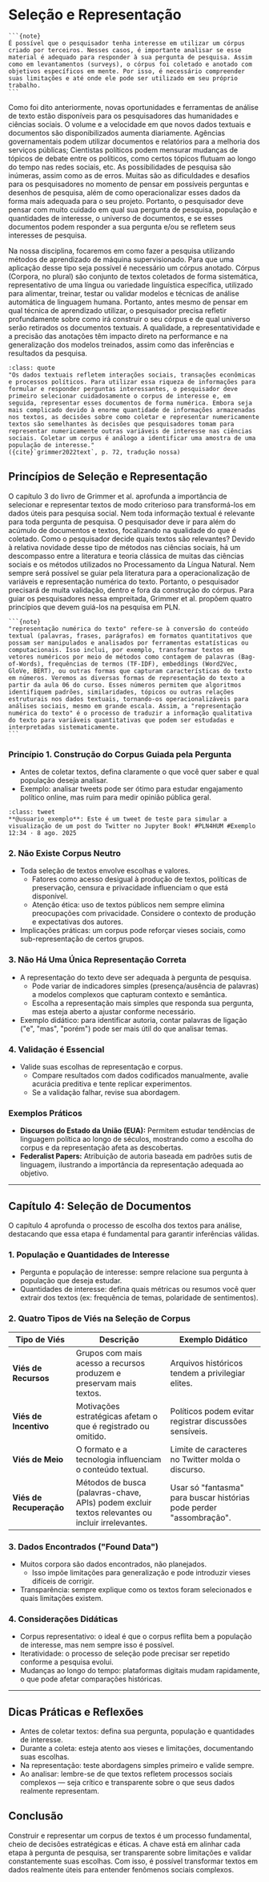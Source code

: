 
# Seleção e Representação


````{margin}
```{note}
É possível que o pesquisador tenha interesse em utilizar um córpus criado por terceiros. Nesses casos, é importante analisar se esse material é adequado para responder à sua pergunta de pesquisa. Assim como em levantamentos (surveys), o córpus foi coletado e anotado com objetivos específicos em mente. Por isso, é necessário compreender suas limitações e até onde ele pode ser utilizado em seu próprio trabalho.
```
````

Como foi dito anteriormente, novas oportunidades e ferramentas de análise de texto estão disponíveis para os pesquisadores das humanidades e ciências sociais. O volume e a velocidade em que novos dados textuais e documentos são disponibilizados aumenta diariamente. Agências governamentais podem utilizar documentos e relatórios para a melhoria dos serviços públicas; Cientistas políticos podem mensurar mudanças de tópicos de debate entre os políticos, como certos tópicos flutuam ao longo do tempo nas redes sociais, etc. As possibilidades de pesquisa são inúmeras, assim como as de erros. Muitas são as dificuldades e desafios para os pesquisadores no momento de pensar em possíveis perguntas e desenhos de pesquisa, além de como operacionalizar esses dados da forma mais adequada para o seu projeto. Portanto, o pesquisador deve pensar com muito cuidado em qual sua pergunta de pesquisa, população e quantidades de interesse, o universo de documentos, e se esses documentos podem responder a sua pergunta e/ou se refletem seus interesses de pesquisa.


Na nossa disciplina, focaremos em como fazer a pesquisa utilizando métodos de aprendizado de máquina supervisionado. Para que uma aplicação desse tipo seja possível é necessário um córpus anotado. Córpus (Corpora, no plural) são conjunto de textos coletados de forma sistemática, representativo de uma língua ou variedade linguística específica, utilizado para alimentar, treinar, testar ou validar modelos e técnicas de análise automática de linguagem humana. Portanto, antes mesmo de pensar em qual técnica de aprendizado utilizar, o pesquisador precisa refletir profundamente sobre como irá construir o seu córpus e de qual universo serão retirados os documentos textuais. A qualidade, a representatividade e a precisão das anotações têm impacto direto na performance e na generalização dos modelos treinados, assim como das inferências e resultados da pesquisa.


```{admonition} 💬 Com a palavra, os autores:
:class: quote
"Os dados textuais refletem interações sociais, transações econômicas e processos políticos. Para utilizar essa riqueza de informações para formular e responder perguntas interessantes, o pesquisador deve primeiro selecionar cuidadosamente o corpus de interesse e, em seguida, representar esses documentos de forma numérica. Embora seja mais complicado devido à enorme quantidade de informações armazenadas nos textos, as decisões sobre como coletar e representar numericamente textos são semelhantes às decisões que pesquisadores tomam para representar numericamente outras variáveis de interesse nas ciências sociais. Coletar um corpus é análogo a identificar uma amostra de uma população de interesse."
({cite}`grimmer2022text`, p. 72, tradução nossa)
```

## Princípios de Seleção e Representação

O capítulo 3 do livro de Grimmer et al. aprofunda a importância de selecionar e representar textos de modo criterioso para transformá-los em dados úteis para pesquisa social. Nem toda informação textual é relevante para toda pergunta de pesquisa. O pesquisador deve ir para além do acúmulo de documentos e textos, focalizando na qualidade do que é coletado. Como o pesquisador decide quais textos são relevantes? Devido à relativa novidade desse tipo de métodos nas ciências sociais, há um descompasso entre a literatura e teoria clássica de muitas das ciências sociais e os métodos utilizados no Processamento da Língua Natural. Nem sempre será possível se guiar pela literatura para a operacionalização de variáveis e representação numérica do texto. Portanto, o pesquisador precisará de muita validação, dentro e fora da construção do córpus. Para guiar os pesquisadores nessa empreitada, Grimmer et al. propõem quatro princípios que devem guiá-los na pesquisa em PLN.

````{margin}
```{note}
"representação numérica do texto" refere-se à conversão do conteúdo textual (palavras, frases, parágrafos) em formatos quantitativos que possam ser manipulados e analisados por ferramentas estatísticas ou computacionais. Isso inclui, por exemplo, transformar textos em vetores numéricos por meio de métodos como contagem de palavras (Bag-of-Words), frequências de termos (TF-IDF), embeddings (Word2Vec, GloVe, BERT), ou outras formas que capturam características do texto em números. Veremos as diversas formas de representação do texto a partir da aula 06 do curso. Esses números permitem que algoritmos identifiquem padrões, similaridades, tópicos ou outras relações estruturais nos dados textuais, tornando-os operacionalizáveis para análises sociais, mesmo em grande escala. Assim, a "representação numérica do texto" é o processo de traduzir a informação qualitativa do texto para variáveis quantitativas que podem ser estudadas e interpretadas sistematicamente.
```
````

### Princípio 1. Construção do Corpus Guiada pela Pergunta

  - Antes de coletar textos, defina claramente o que você quer saber e qual população deseja analisar.
  - Exemplo: analisar tweets pode ser ótimo para estudar engajamento político online, mas ruim para medir opinião pública geral.

```{admonition} 🐦 Tweet
:class: tweet
**@usuario_exemplo**: Este é um tweet de teste para simular a visualização de um post do Twitter no Jupyter Book! #PLN4HUM #Exemplo
12:34 · 8 ago. 2025
```

### 2. Não Existe Corpus Neutro

- Toda seleção de textos envolve escolhas e valores.
  - Fatores como acesso desigual à produção de textos, políticas de preservação, censura e privacidade influenciam o que está disponível.
  - Atenção ética: uso de textos públicos nem sempre elimina preocupações com privacidade. Considere o contexto de produção e expectativas dos autores.
- Implicações práticas: um corpus pode reforçar vieses sociais, como sub-representação de certos grupos.

### 3. Não Há Uma Única Representação Correta

- A representação do texto deve ser adequada à pergunta de pesquisa.
  - Pode variar de indicadores simples (presença/ausência de palavras) a modelos complexos que capturam contexto e semântica.
  - Escolha a representação mais simples que responda sua pergunta, mas esteja aberto a ajustar conforme necessário.
- Exemplo didático: para identificar autoria, contar palavras de ligação ("e", "mas", "porém") pode ser mais útil do que analisar temas.

### 4. Validação é Essencial

- Valide suas escolhas de representação e corpus.
  - Compare resultados com dados codificados manualmente, avalie acurácia preditiva e tente replicar experimentos.
  - Se a validação falhar, revise sua abordagem.

### Exemplos Práticos

- **Discursos do Estado da União (EUA):** Permitem estudar tendências de linguagem política ao longo de séculos, mostrando como a escolha do corpus e da representação afeta as descobertas.
- **Federalist Papers:** Atribuição de autoria baseada em padrões sutis de linguagem, ilustrando a importância da representação adequada ao objetivo.

---

## Capítulo 4: Seleção de Documentos

O capítulo 4 aprofunda o processo de escolha dos textos para análise, destacando que essa etapa é fundamental para garantir inferências válidas.

### 1. População e Quantidades de Interesse

- Pergunta e população de interesse: sempre relacione sua pergunta à população que deseja estudar.
- Quantidades de interesse: defina quais métricas ou resumos você quer extrair dos textos (ex: frequência de temas, polaridade de sentimentos).

### 2. Quatro Tipos de Viés na Seleção de Corpus

| Tipo de Viés           | Descrição                                                                                       | Exemplo Didático                                   |
|------------------------|------------------------------------------------------------------------------------------------|----------------------------------------------------|
| **Viés de Recursos**   | Grupos com mais acesso a recursos produzem e preservam mais textos.                            | Arquivos históricos tendem a privilegiar elites.   |
| **Viés de Incentivo**  | Motivações estratégicas afetam o que é registrado ou omitido.                                  | Políticos podem evitar registrar discussões sensíveis. |
| **Viés de Meio**       | O formato e a tecnologia influenciam o conteúdo textual.                                       | Limite de caracteres no Twitter molda o discurso.  |
| **Viés de Recuperação**| Métodos de busca (palavras-chave, APIs) podem excluir textos relevantes ou incluir irrelevantes.| Usar só "fantasma" para buscar histórias pode perder "assombração". |

### 3. Dados Encontrados ("Found Data")

- Muitos corpora são dados encontrados, não planejados.
  - Isso impõe limitações para generalização e pode introduzir vieses difíceis de corrigir.
- Transparência: sempre explique como os textos foram selecionados e quais limitações existem.

### 4. Considerações Didáticas

- Corpus representativo: o ideal é que o corpus reflita bem a população de interesse, mas nem sempre isso é possível.
- Iteratividade: o processo de seleção pode precisar ser repetido conforme a pesquisa evolui.
- Mudanças ao longo do tempo: plataformas digitais mudam rapidamente, o que pode afetar comparações históricas.

---

## Dicas Práticas e Reflexões

- Antes de coletar textos: defina sua pergunta, população e quantidades de interesse.
- Durante a coleta: esteja atento aos vieses e limitações, documentando suas escolhas.
- Na representação: teste abordagens simples primeiro e valide sempre.
- Ao analisar: lembre-se de que textos refletem processos sociais complexos — seja crítico e transparente sobre o que seus dados realmente representam.


## Conclusão

Construir e representar um corpus de textos é um processo fundamental, cheio de decisões estratégicas e éticas. A chave está em alinhar cada etapa à pergunta de pesquisa, ser transparente sobre limitações e validar constantemente suas escolhas. Com isso, é possível transformar textos em dados realmente úteis para entender fenômenos sociais complexos.


